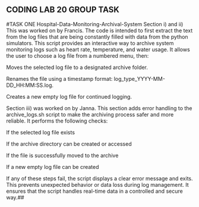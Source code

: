 ##          CODING LAB 20 GROUP TASK
  #TASK ONE  Hospital-Data-Monitoring-Archival-System
Section i) and ii) This was worked on by Francis. The code is intended to first extract the text from the log files that are being constantly filled
with data from the python simulators.
This script provides an interactive way to archive system monitoring logs such as heart rate, temperature, and water usage. It allows the user to choose a log file from a numbered menu, then:

Moves the selected log file to a designated archive folder.

Renames the file using a timestamp format: log_type_YYYY-MM-DD_HH:MM:SS.log.

Creates a new empty log file for continued logging.

Section iii) was worked on by Janna. This section adds error handling to the archive_logs.sh script to make the archiving process safer and more reliable. It performs the following checks:

If the selected log file exists

If the archive directory can be created or accessed

If the file is successfully moved to the archive

If a new empty log file can be created

If any of these steps fail, the script displays a clear error message and exits. This prevents unexpected behavior or data loss during log management. It ensures that the script handles real-time data in a controlled and secure way.##

















































##
